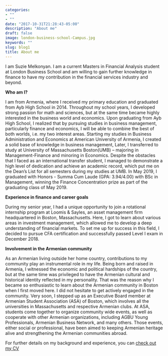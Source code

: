 ```yaml
---
categories:
- ""
- ""
date: "2017-10-31T21:28:43-05:00"
description: "About me"
draft: false
image: london-business-school-Campus.jpg
keywords: ""
slug: blog1
title: About me
---
```


I am Suzie Melkonyan. I am a current Masters in Financial Analysis student at London Business School and am willing to gain further knowledge in finance to have my contribution in the financial services industry and beyond. 

**Who am I?**

I am from Armenia, where I received my primary education and graduated from Ayb High School in 2014. Throughout my school years, I developed strong passion for math and sciences, but at the same time became highly interested in the business world and economics. Upon graduating from Ayb High School, I realized that by pursuing studies in business management, particularly finance and economics, I will be able to combine the best of both worlds, i.e. my two interest areas. Starting my studies in Business Administration and Economics at American University of Armenia, I created a solid base of knowledge in business management, Later, I transferred to study at University of Massachusetts Boston(UMB) – majoring in Management-Finance and minoring in Economics. Despite the obstacles that I faced as an international transfer student, I managed to demonstrate a high level of dedication and achieve an academic record, which put me on the Dean’s List for all semesters during my studies at UMB. In May 2019, I graduated with Honors - Summa Cum Laude (GPA: 3.94/4.00) with BSc in Management, winning the Finance Concentration prize as part of the graduating class of May 2019.

**Experience in finance and career goals**

During my senior year, I had a unique opportunity to join a rotational internship program at Loomis & Sayles, an asset management firm headquartered in Boston, Massachusetts. Here, I got to learn about various areas in investment management, which allowed me to develop a deep understanding of financial markets. To set me up for success in this field, I decided to pursue CFA certification and successfully passed Level I exam in December 2018.

**Involvement in the Armenian community**

As an Armenian living outside her home country, contributions to my community play an instrumental role in my life. Being born and raised in Armenia, I witnessed the economic and political hardships of the country, but at the same time was privileged to have the Armenian cultural and historical identity reflected in my personality. That was the reason why I became so enthusiastic to learn about the Armenian community in Boston when I first moved here. I did not hesitate to get actively engaged in the community. Very soon, I stepped up as an Executive Board member at Armenian Student Association (ASA) of Boston, which involves all the universities in Massachusetts and respective Armenian clubs. At ASA, students come together to organize community wide events, as well as cooperate with other Armenian organizations, including AGBU Young Professionals, Armenian Business Network, and many others. Those events, either social or professional, have been aimed to keeping Armenian heritage alive and strengthening the Armenian communities abroad.


For further details on my background and experience, you can [check out my CV](https://drive.google.com/file/d/1EfkNLfeaF3qN5p_P2Ep_-XbR4dGmC4eg/view?usp=sharing)